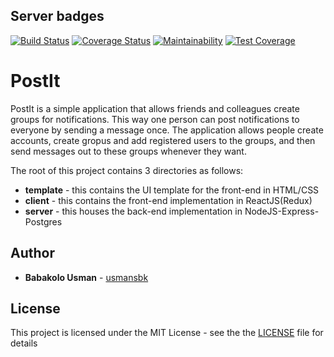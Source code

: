 ## Server badges
[![Build Status](https://travis-ci.org/usmansbk/PostIt.svg?branch=chore%2Ftravis-integration)](https://travis-ci.org/usmansbk/PostIt) [![Coverage Status](https://coveralls.io/repos/github/usmansbk/PostIt/badge.svg?branch=chore%2Ftravis-integration)](https://coveralls.io/github/usmansbk/PostIt?branch=chore%2Ftravis-integration) [![Maintainability](https://api.codeclimate.com/v1/badges/322551aca6414dc8d2a7/maintainability)](https://codeclimate.com/github/usmansbk/PostIt/maintainability) [![Test Coverage](https://api.codeclimate.com/v1/badges/322551aca6414dc8d2a7/test_coverage)](https://codeclimate.com/github/usmansbk/PostIt/test_coverage)

# PostIt

PostIt is a simple application that allows friends and colleagues create groups for notifications. This way one person can post notifications to everyone by sending a message once. The application allows people create accounts, create gropus and add registered users to the groups, and then send messages out to these groups whenever they want.

The root of this project contains 3 directories as follows:

* **template** - this contains the UI template for the front-end in HTML/CSS
* **client** - this contains the front-end implementation in ReactJS(Redux)
* **server** - this houses the back-end implementation in NodeJS-Express-Postgres

## Author

* **Babakolo Usman** - [usmansbk](https://github.com/usmansbk)

## License

This project is licensed under the MIT License - see the the [LICENSE](https://opensource.org/licenses/MIT) file for details
